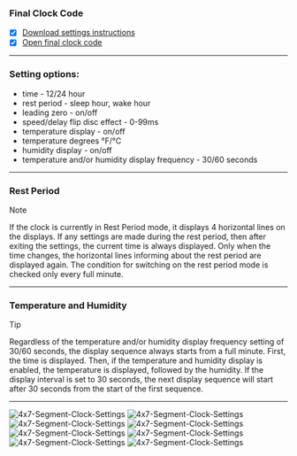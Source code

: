 ### Final Clock Code
- [x] [Download settings instructions](https://bit.ly/4x7SEG-CLOCK-SET)
- [x] [Open final clock code](https://github.com/marcinsaj/Flipo-Clock-4x7-Segment-Flip-Disc-Display/blob/main/examples/11-Final-Clock-Code.ino)
---

### Setting options:
- time - 12/24 hour
- rest period - sleep hour, wake hour
- leading zero - on/off
- speed/delay flip disc effect - 0-99ms
- temperature display - on/off
- temperature degrees °F/°C
- humidity display - on/off
- temperature and/or humidity display frequency - 30/60 seconds
---

### Rest Period
> [!NOTE]  
> If the clock is currently in Rest Period mode, it displays 4 horizontal lines on the displays. If any settings are made during the rest period, then after exiting the settings, the current time is always displayed. Only when the time changes, the horizontal lines informing about the rest period are displayed again. The condition for switching on the rest period mode is checked only every full minute.
---

###  Temperature and Humidity
> [!TIP]  
> Regardless of the temperature and/or humidity display frequency setting of 30/60 seconds, the display sequence always starts from a full minute. First, the time is displayed. Then, if the temperature and humidity display is enabled, the temperature is displayed, followed by the humidity. If the display interval is set to 30 seconds, the next display sequence will start after 30 seconds from the start of the first sequence.
---

![4x7-Segment-Clock-Settings](https://github.com/marcinsaj/Flipo-Clock-4x7-Segment-Flip-Disc-Display/blob/main/extras/4x7-Segment-Clock-Settings-1.png)
![4x7-Segment-Clock-Settings](https://github.com/marcinsaj/Flipo-Clock-4x7-Segment-Flip-Disc-Display/blob/main/extras/4x7-Segment-Clock-Settings-2.png)
![4x7-Segment-Clock-Settings](https://github.com/marcinsaj/Flipo-Clock-4x7-Segment-Flip-Disc-Display/blob/main/extras/4x7-Segment-Clock-Settings-3.png)
![4x7-Segment-Clock-Settings](https://github.com/marcinsaj/Flipo-Clock-4x7-Segment-Flip-Disc-Display/blob/main/extras/4x7-Segment-Clock-Settings-4.png)
![4x7-Segment-Clock-Settings](https://github.com/marcinsaj/Flipo-Clock-4x7-Segment-Flip-Disc-Display/blob/main/extras/4x7-Segment-Clock-Settings-5.png)
![4x7-Segment-Clock-Settings](https://github.com/marcinsaj/Flipo-Clock-4x7-Segment-Flip-Disc-Display/blob/main/extras/4x7-Segment-Clock-Settings-6.png)
![4x7-Segment-Clock-Settings](https://github.com/marcinsaj/Flipo-Clock-4x7-Segment-Flip-Disc-Display/blob/main/extras/4x7-Segment-Clock-Settings-7.png)
![4x7-Segment-Clock-Settings](https://github.com/marcinsaj/Flipo-Clock-4x7-Segment-Flip-Disc-Display/blob/main/extras/4x7-Segment-Clock-Settings-8.png)
